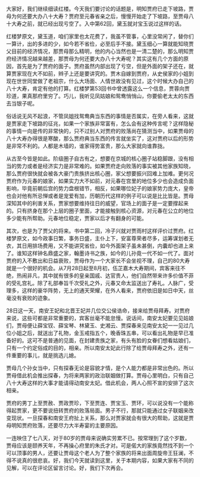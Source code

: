 
大家好，我们继续细读红楼。今天我们要讨论的话题是，明知贾府已走下坡路，贾母为何还要大办八十大寿？贾府至元春省亲之后，慢慢开始走了下坡路，至贾母八十大寿之前，就已经出现亏空了。入中第62回，黛玉就对宝玉说过这样的话。

红楼梦原文，黛玉道，咱们家里也太花费了，我虽不管事，心里没常闲了，替你们一算计，出的多进的少，如今若不省俭，必至后手不接。黛玉细心一算就能知晓贾父目前的经济情况，那贾母那么精明，他的内心当然也是一清二楚的，那么明知贾府经济情况越来越差，那贾母为何还要大办八十大寿呢？其实这有几个方面的原因，首先是为了贾府的面子。贾府虽然内部出现了亏空，但是外面的架子还在，就算贾家现在大不如前，辫子上还是要讲究的。贾木自嫁到贾府，从史侯家的小姐到现在世世同堂做了老祖宗，什么大场面、人情世故没有见过，这个时候大办自己的八十大寿，肯定有他的打算。红楼梦第53回书中曾透露这么一个信息，贾蓉向贾珍道，果真那府里穷了。巧儿，我听见凤姑娘和鸳鸯悄悄山，你要偷老太太的东西去当银子呢。

俗话说无风不起浪，不管凤姐找鸳鸯典当东西的事情是否属实，在旁人看来，这就是贾家走下坡路的征兆，如果一个家族非常富有，怎么会有这种传言呢？这样隐秘的事情一向是传的非常快的，只不过别人对贾府的败落尚在猜测当中，如果贾母的八十大寿办得很是寒酸，那么贾府典当东西的传言就坐实了，这对贾府以后的形势是非常不利的。人都是木墙的，谁家得势富贵，那么大家就向谁靠拢。

从古至今皆是如此。阶级圈子自古有之，想要在京城的核心圈子站稳脚跟，没有相当的势力或者是经济实力是非常难的。如果贾府走向败落的事实被其他家族知晓，那么贾府很快就会被各大豪门贵族挤出核心圈，家父想要振兴回难上加难。更何况贾府作为元春的娘家，如果实力大不如前，对元春在宫里的地位多少也会造成负面影响，毕竟前朝后宫的势力盘根错节，相反，如果哪位妃子的娘家势力庞大，皇帝也会对他有所忌惮或者是宠爱有加，历朝历代这样的例子可以说是比比皆是。贾母深知其中的利害关系，贾家想要维持往日的威望，官场上的面子是一定要撑起来的。只有挤身在那个上层的圈子里面，才能接触到核心资源，对元春在公立的地位多少能有所帮助。元春地位稳定，贾家以后才有翻身的可能。

其次，也是为了贾父的将来。书中第二回，冷子兴就对贾雨村这样评价过贾府。红楼梦原文，如今政事日繁，事务日盛，主仆上下，安富尊荣者尽多，运筹谋划者无衣，其日用排场费用，又不能讲究省俭，如今外面架子虽未甚倒，内囊却也进上来了。谁知这样钟名鼎盛之家，翰墨诗书之族，如今的儿孙竟一代不如一代了。面对贾府的入不敷出和日益衰败，贾母作为一个大家长不会坐视不理，自己的80大寿就是一个很好的机会。从7月28日起至8月初，伍芷嘉木大寿期间，宾客来往不绝，热闹非凡，其中就有很多的皇亲国戚、达官贵人，他们自然带来许多价值不菲的受礼宫礼。除了礼部奉旨千次受礼之外，元春又命太监送出了寿礼。人脉广，受理多，这样的豪华阵势，无上的通天荣耀，在外人看来，贾府依旧是如日中天，丝毫没有衰败的迹象。

28日这一天，南安王妃和北晋王妃并几位交公侯诰命，接来给贾母拜寿。对贾府来说，这些可都是非常重要的，宾客丝毫不能怠慢。说话间，南安太妃要见见姑娘们，贾母便让薛宝钗、薛宝琴、林黛玉、史湘云、贾探春来见南安太妃一一见过几位小姐之后，就送出了礼物，金玉戒指五个，晚香珠五串，可以看出礼物是早已准备好的。这可不是普通的见面，在封建贵族之家，有头有脸的女眷们想看姑娘们，只有一个约定俗成的目的，相亲。所以南安太妃此行除了给贾母拜寿之外，还有一件重要的事儿，就是挑选儿媳。

贾母几个孙女当中，只有探春无论是容貌才情，是个人能力都是非常出色的。所以贾母借此机会推出探春，为将来两家的政治联姻做打算。贾母心里明白，只有自己八十大寿这样的大事才能请得动南安太妃。借此机会，两人心照不宣的安排了这次相亲。

贾府的男丁上至贾赦、贾政贾珍，下至贾连、贾宝玉、贾环，可以说没有一个能称得起贾家，更不要说扭转贾府的败落局面。男子不行，那就只能通过女子联姻来改变现状。一旦探春和南安王府扯上关系，那么对贾家就会有很大的帮助，这就是贾母明知贾府败落，还要尽力大半寿宴的主要原因。

一连映住了七八天，对于80岁的贾母来说确实劳累不已。按常理到了这个岁数，贾母应该是颐养天年，不再操心府里的朱氏才对。可是偌大的家族竟然找不到一个可以顶事的男人，还要让贾母这个老人为了整个家族的将来出面周旋帝王狂澜，不得不说真的很悲哀。好，我们今天就读到这里，关于本期内容，如果大家有不同的见解，可以在评论区留言讨论。好，我们下次再会。


